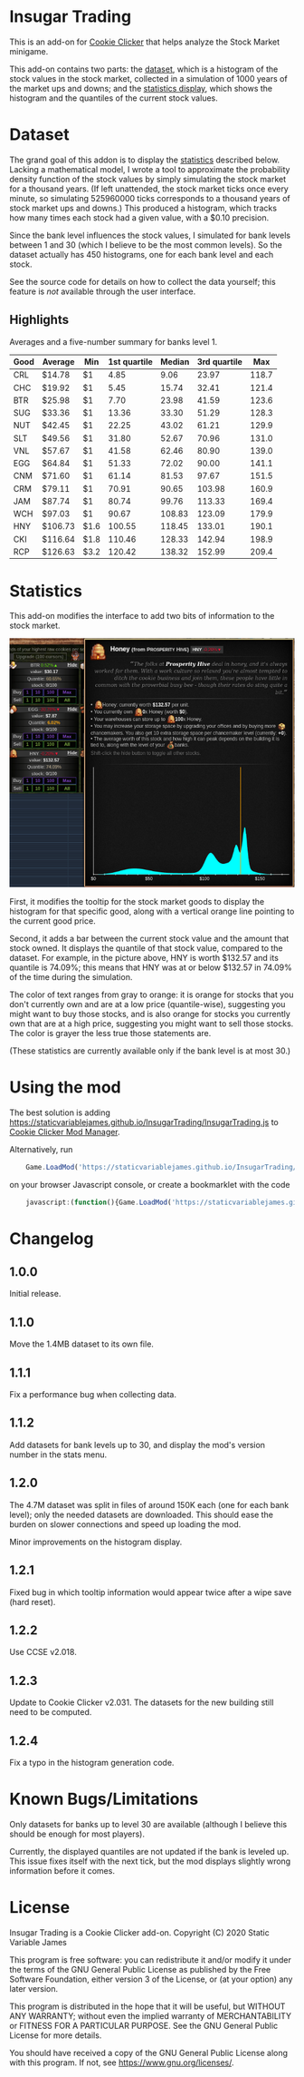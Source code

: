 Insugar Trading
===============

This is an add-on for [Cookie Clicker](https://orteil.dashnet.org/cookieclicker/)
that helps analyze the Stock Market minigame.

This add-on contains two parts:
the [dataset](#dataset), which is a histogram of the stock values in the stock market,
collected in a simulation of 1000 years of the market ups and downs;
and the [statistics display](#statistics),
which shows the histogram and the quantiles of the current stock values.


Dataset
=======

The grand goal of this addon is to display the [statistics](#statistics) described below.
Lacking a mathematical model,
I wrote a tool to approximate the probability density function of the stock values
by simply simulating the stock market for a thousand years.
(If left unattended, the stock market ticks once every minute,
so simulating 525960000 ticks corresponds to a thousand years of stock market ups and downs.)
This produced a histogram,
which tracks how many times each stock had a given value,
with a $0.10 precision.

Since the bank level influences the stock values,
I simulated for bank levels between 1 and 30
(which I believe to be the most common levels).
So the dataset actually has 450 histograms,
one for each bank level and each stock.

See the source code for details on how to collect the data yourself;
this feature is _not_ available through the user interface.

Highlights
----------

Averages and a five-number summary for banks level 1.

| Good | Average | Min  | 1st quartile | Median | 3rd quartile | Max   |
|------|---------|------|--------------|--------|--------------|-------|
| CRL  |  $14.78 | $1   |         4.85 |   9.06 |        23.97 | 118.7 |
| CHC  |  $19.92 | $1   |         5.45 |  15.74 |        32.41 | 121.4 |
| BTR  |  $25.98 | $1   |         7.70 |  23.98 |        41.59 | 123.6 |
| SUG  |  $33.36 | $1   |        13.36 |  33.30 |        51.29 | 128.3 |
| NUT  |  $42.45 | $1   |        22.25 |  43.02 |        61.21 | 129.9 |
| SLT  |  $49.56 | $1   |        31.80 |  52.67 |        70.96 | 131.0 |
| VNL  |  $57.67 | $1   |        41.58 |  62.46 |        80.90 | 139.0 |
| EGG  |  $64.84 | $1   |        51.33 |  72.02 |        90.00 | 141.1 |
| CNM  |  $71.60 | $1   |        61.14 |  81.53 |        97.67 | 151.5 |
| CRM  |  $79.11 | $1   |        70.91 |  90.65 |       103.98 | 160.9 |
| JAM  |  $87.74 | $1   |        80.74 |  99.76 |       113.33 | 169.4 |
| WCH  |  $97.03 | $1   |        90.67 | 108.83 |       123.09 | 179.9 |
| HNY  | $106.73 | $1.6 |       100.55 | 118.45 |       133.01 | 190.1 |
| CKI  | $116.64 | $1.8 |       110.46 | 128.33 |       142.94 | 198.9 |
| RCP  | $126.63 | $3.2 |       120.42 | 138.32 |       152.99 | 209.4 |


Statistics
==========

This add-on modifies the interface to add two bits of information to the stock market.

![Goods tooltip](tooltip.png)

First,
it modifies the tooltip for the stock market goods
to display the histogram for that specific good,
along with a vertical orange line pointing to the current good price.

Second,
it adds a bar between the current stock value and the amount that stock owned.
It displays the quantile of that stock value,
compared to the dataset.
For example,
in the picture above,
HNY is worth $132.57 and its quantile is 74.09%;
this means that HNY was at or below $132.57 in 74.09% of the time during the simulation.

The color of text ranges from gray to orange:
it is orange for stocks that you don't currently own and are at a low price (quantile-wise),
suggesting you might want to buy those stocks,
and is also orange for stocks you currently own that are at a high price,
suggesting you might want to sell those stocks.
The color is grayer the less true those statements are.

(These statistics are currently available only if the bank level is at most 30.)


Using the mod
=============

The best solution is adding
<https://staticvariablejames.github.io/InsugarTrading/InsugarTrading.js>
to [Cookie Clicker Mod Manager](https://github.com/klattmose/CookieClickerModManager).

Alternatively,
run
```javascript
    Game.LoadMod('https://staticvariablejames.github.io/InsugarTrading/InsugarTrading.js');
```
on your browser Javascript console,
or create a bookmarklet with the code
```javascript
    javascript:(function(){Game.LoadMod('https://staticvariablejames.github.io/InsugarTrading/InsugarTrading.js');}());
```


Changelog
=========

1.0.0
-----

Initial release.

1.1.0
-----

Move the 1.4MB dataset to its own file.

1.1.1
-----

Fix a performance bug when collecting data.

1.1.2
-----

Add datasets for bank levels up to 30,
and display the mod's version number in the stats menu.

1.2.0
-----

The 4.7M dataset was split in files of around 150K each
(one for each bank level);
only the needed datasets are downloaded.
This should ease the burden on slower connections and speed up loading the mod.

Minor improvements on the histogram display.

1.2.1
-----

Fixed bug in which tooltip information would appear twice
after a wipe save (hard reset).

1.2.2
-----

Use CCSE v2.018.

1.2.3
-----

Update to Cookie Clicker v2.031.
The datasets for the new building still need to be computed.

1.2.4
-----

Fix a typo in the histogram generation code.


Known Bugs/Limitations
======================

Only datasets for banks up to level 30 are available
(although I believe this should be enough for most players).

Currently, the displayed quantiles are not updated if the bank is leveled up.
This issue fixes itself with the next tick,
but the mod displays slightly wrong information before it comes.


License
=======

Insugar Trading is a Cookie Clicker add-on.
Copyright (C) 2020 Static Variable James

This program is free software: you can redistribute it and/or modify
it under the terms of the GNU General Public License as published by
the Free Software Foundation, either version 3 of the License, or
(at your option) any later version.

This program is distributed in the hope that it will be useful,
but WITHOUT ANY WARRANTY; without even the implied warranty of
MERCHANTABILITY or FITNESS FOR A PARTICULAR PURPOSE. See the
GNU General Public License for more details.

You should have received a copy of the GNU General Public License
along with this program. If not, see <https://www.gnu.org/licenses/>.
